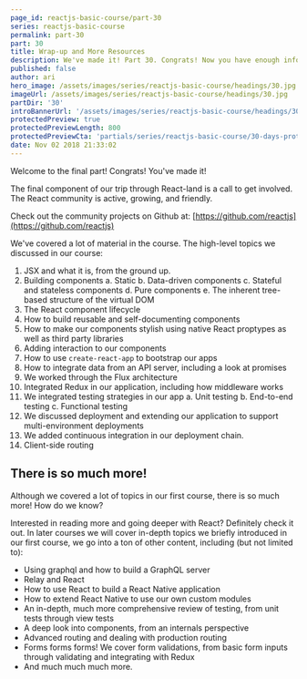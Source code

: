 ```yaml
---
page_id: reactjs-basic-course/part-30
series: reactjs-basic-course
permalink: part-30
part: 30
title: Wrap-up and More Resources
description: We've made it! Part 30. Congrats! Now you have enough information to write some very complex applications, integrated with data, styled to perfection, tested and deployed.
published: false
author: ari
hero_image: /assets/images/series/reactjs-basic-course/headings/30.jpg
imageUrl: /assets/images/series/reactjs-basic-course/headings/30.jpg
partDir: '30'
introBannerUrl: '/assets/images/series/reactjs-basic-course/headings/30_wide.jpg'
protectedPreview: true
protectedPreviewLength: 800
protectedPreviewCta: 'partials/series/reactjs-basic-course/30-days-protected-preview.html'
date: Nov 02 2018 21:33:02
---
```


Welcome to the final part! Congrats! You've made it!

The final component of our trip through React-land is a call to get involved. The React community is active, growing, and friendly.

Check out the community projects on Github at: [https://github.com/reactjs](https://github.com/reactjs)

We've covered a lot of material in the course. The high-level topics we discussed in our course:

1. JSX and what it is, from the ground up.
2. Building components
   a. Static
   b. Data-driven components
   c. Stateful and stateless components
   d. Pure components
   e. The inherent tree-based structure of the virtual DOM
3. The React component lifecycle
4. How to build reusable and self-documenting components
5. How to make our components stylish using native React proptypes as well as third party libraries
6. Adding interaction to our components
7. How to use `create-react-app` to bootstrap our apps
8. How to integrate data from an API server, including a look at promises
9. We worked through the Flux architecture
10. Integrated Redux in our application, including how middleware works
11. We integrated testing strategies in our app
    a. Unit testing
    b. End-to-end testing
    c. Functional testing
12. We discussed deployment and extending our application to support multi-environment deployments
13. We added continuous integration in our deployment chain.
14. Client-side routing

## There is so much more!

Although we covered a lot of topics in our first course, there is so much more! How do we know?

Interested in reading more and going deeper with React? Definitely check it out. In later courses we will cover in-depth topics we briefly introduced in our first course, we go into a ton of other content, including (but not limited to):

- Using graphql and how to build a GraphQL server
- Relay and React
- How to use React to build a React Native application
- How to extend React Native to use our own custom modules
- An in-depth, much more comprehensive review of testing, from unit tests through view tests
- A deep look into components, from an internals perspective
- Advanced routing and dealing with production routing
- Forms forms forms! We cover form validations, from basic form inputs through validating and integrating with Redux
- And much much much more.
